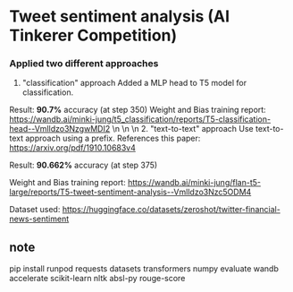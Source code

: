 # Tweet sentiment analysis (AI Tinkerer Competition)

### Applied two different approaches

1. "classification" approach
Added a MLP head to T5 model for classification.

Result: **90.7%** accuracy (at step 350)
Weight and Bias training report: https://wandb.ai/minki-jung/t5_classification/reports/T5-classification-head--Vmlldzo3NzgwMDI2
\n
\n
\n
2. "text-to-text" approach
Use text-to-text approach using a prefix. References this paper: https://arxiv.org/pdf/1910.10683v4

Result: **90.662%** accuracy (at step 375)

Weight and Bias training report: https://wandb.ai/minki-jung/flan-t5-large/reports/T5-tweet-sentiment-analysis--Vmlldzo3Nzc5ODM4



Dataset used: https://huggingface.co/datasets/zeroshot/twitter-financial-news-sentiment



note
---------------------
pip install runpod requests datasets transformers numpy evaluate wandb accelerate scikit-learn nltk absl-py rouge-score
